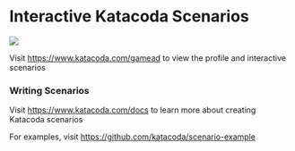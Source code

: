 # Interactive Katacoda Scenarios

[![](http://shields.katacoda.com/katacoda/gamead/count.svg)](https://www.katacoda.com/gamead "Get your profile on Katacoda.com")

Visit https://www.katacoda.com/gamead to view the profile and interactive scenarios

### Writing Scenarios
Visit https://www.katacoda.com/docs to learn more about creating Katacoda scenarios

For examples, visit https://github.com/katacoda/scenario-example

